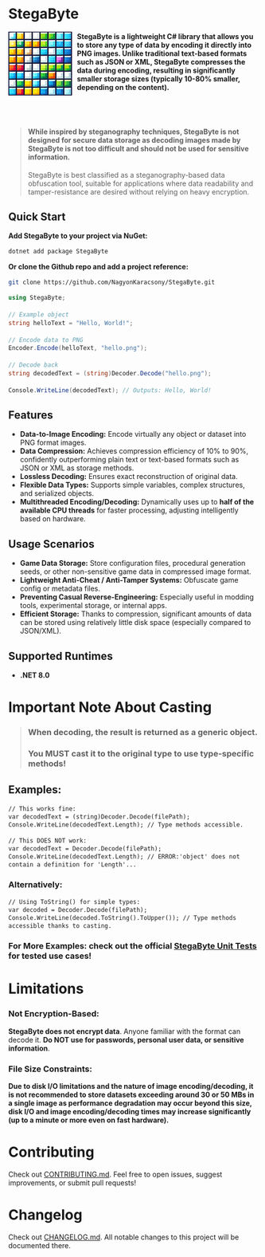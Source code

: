 # StegaByte
<img align="left" style="position: relative; z-index: 1; margin-right:10px;" src="./Src/StegaByte/Docs/icon.png">

#### StegaByte is a lightweight C# library that allows you to store any type of data by encoding it directly into PNG images. Unlike traditional text-based formats such as JSON or XML, StegaByte compresses the data during encoding, resulting in significantly smaller storage sizes (typically 10-80% smaller, depending on the content).
<br></br>

> #### While inspired by steganography techniques, StegaByte is not designed for secure data storage as decoding images made by StegaByte is not too difficult and should not be used for sensitive information.
> StegaByte is best classified as a steganography-based data obfuscation tool, suitable for applications where data readability and tamper-resistance are desired without relying on heavy encryption.

## Quick Start

**Add StegaByte to your project via NuGet:**
```Bash
dotnet add package StegaByte
```
**Or clone the Github repo and add a project reference:**
```Bash
git clone https://github.com/NagyonKaracsony/StegaByte.git
```

```csharp
using StegaByte;

// Example object
string helloText = "Hello, World!";

// Encode data to PNG
Encoder.Encode(helloText, "hello.png");

// Decode back
string decodedText = (string)Decoder.Decode("hello.png");

Console.WriteLine(decodedText); // Outputs: Hello, World!
```

## Features
- **Data-to-Image Encoding:** Encode virtually any object or dataset into PNG format images.
- **Data Compression:** Achieves compression efficiency of 10% to 90%, confidently outperforming plain text or text-based formats such as JSON or XML as storage methods.
- **Lossless Decoding:** Ensures exact reconstruction of original data.
- **Flexible Data Types:** Supports simple variables, complex structures, and serialized objects.
- **Multithreaded Encoding/Decoding:** Dynamically uses up to **half of the available CPU threads** for faster processing, adjusting intelligently based on hardware.

## Usage Scenarios
- **Game Data Storage:** Store configuration files, procedural generation seeds, or other non-sensitive game data in compressed image format.
- **Lightweight Anti-Cheat / Anti-Tamper Systems:** Obfuscate game config or metadata files.
- **Preventing Casual Reverse-Engineering:** Especially useful in modding tools, experimental storage, or internal apps.
- **Efficient Storage:** Thanks to compression, significant amounts of data can be stored using relatively little disk space (especially compared to JSON/XML).

## Supported Runtimes
- **.NET 8.0**

# Important Note About Casting
> ### When decoding, the result is returned as a generic object.
> ### You MUST cast it to the original type to use type-specific methods!

## Examples:

```Csharp
// This works fine:
var decodedText = (string)Decoder.Decode(filePath);
Console.WriteLine(decodedText.Length); // Type methods accessible.

// This DOES NOT work:
var decodedText = Decoder.Decode(filePath);
Console.WriteLine(decodedText.Length); // ERROR:'object' does not contain a definition for 'Length'...
```

### Alternatively:

```Csharp
// Using ToString() for simple types:
var decoded = Decoder.Decode(filePath);
Console.WriteLine(decoded.ToString().ToUpper()); // Type methods accessible thanks to casting.
```

### For More Examples: check out the official [StegaByte Unit Tests](Src/Stegabyte.Tests/UnitTest1.cs) for tested use cases!

# Limitations
### Not Encryption-Based:
**StegaByte does not encrypt data**. Anyone familiar with the format can decode it. **Do NOT use for passwords, personal user data, or sensitive information**.
### File Size Constraints:
**Due to disk I/O limitations and the nature of image encoding/decoding, it is not recommended to store datasets exceeding around 30 or 50 MBs in a single image as performance degradation may occur beyond this size, disk I/O and image encoding/decoding times may increase significantly (up to a minute or more even on fast hardware).**

# Contributing
Check out [CONTRIBUTING.md](CONTRIBUTING.md). Feel free to open issues, suggest improvements, or submit pull requests!

# Changelog
Check out [CHANGELOG.md](CHANGELOG.md). All notable changes to this project will be documented there.